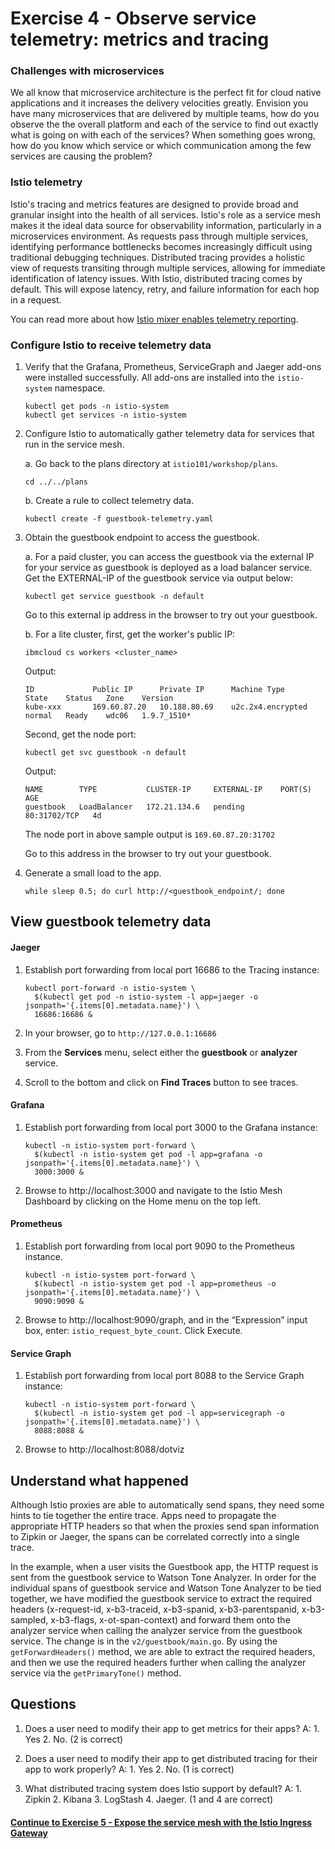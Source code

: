 # Exercise 4 - Observe service telemetry: metrics and tracing

### Challenges with microservices

We all know that microservice architecture is the perfect fit for cloud native applications and it increases the delivery velocities greatly. Envision you have many microservices that are delivered by multiple teams, how do you observe the the overall platform and each of the service to find out exactly what is going on with each of the services?  When something goes wrong, how do you know which service or which communication among the few services are causing the problem?

### Istio telemetry

Istio's tracing and metrics features are designed to provide broad and granular insight into the health of all services. Istio's role as a service mesh makes it the ideal data source for observability information, particularly in a microservices environment. As requests pass through multiple services, identifying performance bottlenecks becomes increasingly difficult using traditional debugging techniques. Distributed tracing provides a holistic view of requests transiting through multiple services, allowing for immediate identification of latency issues. With Istio, distributed tracing comes by default. This will expose latency, retry, and failure information for each hop in a request.

You can read more about how [Istio mixer enables telemetry reporting](https://istio.io/docs/concepts/policy-and-control/mixer.html).

### Configure Istio to receive telemetry data

1. Verify that the Grafana, Prometheus, ServiceGraph and Jaeger add-ons were installed successfully. All add-ons are installed into the `istio-system` namespace.

    ```shell
    kubectl get pods -n istio-system
    kubectl get services -n istio-system
    ```

2. Configure Istio to automatically gather telemetry data for services that run in the service mesh.

    a. Go back to the plans directory at `istio101/workshop/plans`.

    ```shell
    cd ../../plans
    ```

    b. Create a rule to collect telemetry data.
    ```shell
    kubectl create -f guestbook-telemetry.yaml
    ```

3. Obtain the guestbook endpoint to access the guestbook.

    a. For a paid cluster, you can access the guestbook via the external IP for your service as guestbook is deployed as a load balancer service. Get the EXTERNAL-IP of the guestbook service via output below:

    ```shell
    kubectl get service guestbook -n default
    ```

    Go to this external ip address in the browser to try out your guestbook.

    b. For a lite cluster, first, get the worker's public IP:

    ```shell
    ibmcloud cs workers <cluster_name>
    ```
    Output:
    ```shell
    ID             Public IP      Private IP      Machine Type        State    Status   Zone    Version
    kube-xxx       169.60.87.20   10.188.80.69    u2c.2x4.encrypted   normal   Ready    wdc06   1.9.7_1510*
    ```

    Second, get the node port:

    ```shell
    kubectl get svc guestbook -n default
    ```
    Output:
    ```shell
    NAME        TYPE           CLUSTER-IP     EXTERNAL-IP    PORT(S)        AGE
    guestbook   LoadBalancer   172.21.134.6   pending        80:31702/TCP   4d
    ```

    The node port in above sample output is `169.60.87.20:31702`

    Go to this address in the browser to try out your guestbook.

4. Generate a small load to the app.

    ```shell
    while sleep 0.5; do curl http://<guestbook_endpoint/; done
    ```

## View guestbook telemetry data

#### Jaeger

1. Establish port forwarding from local port 16686 to the Tracing instance:

    ```shell
    kubectl port-forward -n istio-system \
      $(kubectl get pod -n istio-system -l app=jaeger -o jsonpath='{.items[0].metadata.name}') \
      16686:16686 &
    ```
2. In your browser, go to `http://127.0.0.1:16686`
3. From the **Services** menu, select either the **guestbook** or **analyzer** service.
4. Scroll to the bottom and click on **Find Traces** button to see traces.

#### Grafana

1. Establish port forwarding from local port 3000 to the Grafana instance:

    ```shell
    kubectl -n istio-system port-forward \
      $(kubectl -n istio-system get pod -l app=grafana -o jsonpath='{.items[0].metadata.name}') \
      3000:3000 &
    ```

2. Browse to http://localhost:3000 and navigate to the Istio Mesh Dashboard by clicking on the Home menu on the top left.

#### Prometheus

1. Establish port forwarding from local port 9090 to the Prometheus instance.

    ```shell
    kubectl -n istio-system port-forward \
      $(kubectl -n istio-system get pod -l app=prometheus -o jsonpath='{.items[0].metadata.name}') \
      9090:9090 &
    ```
2. Browse to http://localhost:9090/graph, and in the “Expression” input box, enter: `istio_request_byte_count`. Click Execute.

#### Service Graph

1. Establish port forwarding from local port 8088 to the Service Graph instance:

    ```shell
    kubectl -n istio-system port-forward \
      $(kubectl -n istio-system get pod -l app=servicegraph -o jsonpath='{.items[0].metadata.name}') \
      8088:8088 &
    ```

2. Browse to http://localhost:8088/dotviz

## Understand what happened

Although Istio proxies are able to automatically send spans, they need some hints to tie together the entire trace. Apps need to propagate the appropriate HTTP headers so that when the proxies send span information to Zipkin or Jaeger, the spans can be correlated correctly into a single trace.

In the example, when a user visits the Guestbook app, the HTTP request is sent from the guestbook service to Watson Tone Analyzer. In order for the individual spans of guestbook service and Watson Tone Analyzer to be tied together, we have modified the guestbook service to extract the required headers (x-request-id, x-b3-traceid, x-b3-spanid, x-b3-parentspanid, x-b3-sampled, x-b3-flags, x-ot-span-context) and forward them onto the analyzer service when calling the analyzer service from the guestbook service. The change is in the `v2/guestbook/main.go`. By using the `getForwardHeaders()` method, we are able to extract the required headers, and then we use the required headers further when calling the analyzer service via the `getPrimaryTone()` method.


## Questions

1. Does a user need to modify their app to get metrics for their apps?   A: 1. Yes 2. No. (2 is correct)

2. Does a user need to modify their app to get distributed tracing for their app to work properly? A: 1. Yes 2. No. (1 is correct)

3. What distributed tracing system does Istio support by default?  A: 1. Zipkin 2. Kibana 3. LogStash 4. Jaeger. (1 and 4 are correct)

#### [Continue to Exercise 5 - Expose the service mesh with the Istio Ingress Gateway](../exercise-5/README.md)
